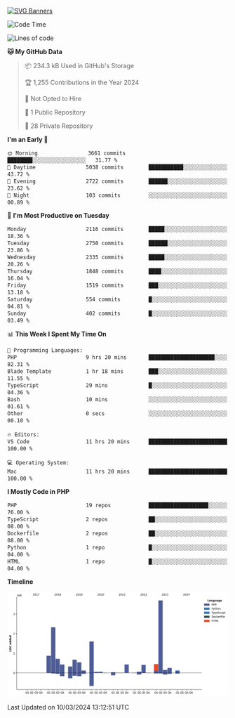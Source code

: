 [![SVG Banners](https://svg-banners.vercel.app/api?type=glitch&text1=Gere_Lajos%F0%9F%92%BB&width=800&height=400)](https://github.com/Akshay090/svg-banners)

<!--START_SECTION:waka-->
![Code Time](http://img.shields.io/badge/Code%20Time-1%2C443%20hrs%2053%20mins-blue)

![Lines of code](https://img.shields.io/badge/From%20Hello%20World%20I%27ve%20Written-13.2%20million%20lines%20of%20code-blue)

**🐱 My GitHub Data** 

> 📦 234.3 kB Used in GitHub's Storage 
 > 
> 🏆 1,255 Contributions in the Year 2024
 > 
> 🚫 Not Opted to Hire
 > 
> 📜 1 Public Repository 
 > 
> 🔑 28 Private Repository 
 > 
**I'm an Early 🐤** 

```text
🌞 Morning                3661 commits        ████████░░░░░░░░░░░░░░░░░   31.77 % 
🌆 Daytime                5038 commits        ███████████░░░░░░░░░░░░░░   43.72 % 
🌃 Evening                2722 commits        ██████░░░░░░░░░░░░░░░░░░░   23.62 % 
🌙 Night                  103 commits         ░░░░░░░░░░░░░░░░░░░░░░░░░   00.89 % 
```
📅 **I'm Most Productive on Tuesday** 

```text
Monday                   2116 commits        █████░░░░░░░░░░░░░░░░░░░░   18.36 % 
Tuesday                  2750 commits        ██████░░░░░░░░░░░░░░░░░░░   23.86 % 
Wednesday                2335 commits        █████░░░░░░░░░░░░░░░░░░░░   20.26 % 
Thursday                 1848 commits        ████░░░░░░░░░░░░░░░░░░░░░   16.04 % 
Friday                   1519 commits        ███░░░░░░░░░░░░░░░░░░░░░░   13.18 % 
Saturday                 554 commits         █░░░░░░░░░░░░░░░░░░░░░░░░   04.81 % 
Sunday                   402 commits         █░░░░░░░░░░░░░░░░░░░░░░░░   03.49 % 
```


📊 **This Week I Spent My Time On** 

```text
💬 Programming Languages: 
PHP                      9 hrs 20 mins       █████████████████████░░░░   82.31 % 
Blade Template           1 hr 18 mins        ███░░░░░░░░░░░░░░░░░░░░░░   11.55 % 
TypeScript               29 mins             █░░░░░░░░░░░░░░░░░░░░░░░░   04.36 % 
Bash                     10 mins             ░░░░░░░░░░░░░░░░░░░░░░░░░   01.61 % 
Other                    0 secs              ░░░░░░░░░░░░░░░░░░░░░░░░░   00.10 % 

🔥 Editors: 
VS Code                  11 hrs 20 mins      █████████████████████████   100.00 % 

💻 Operating System: 
Mac                      11 hrs 20 mins      █████████████████████████   100.00 % 
```

**I Mostly Code in PHP** 

```text
PHP                      19 repos            ███████████████████░░░░░░   76.00 % 
TypeScript               2 repos             ██░░░░░░░░░░░░░░░░░░░░░░░   08.00 % 
Dockerfile               2 repos             ██░░░░░░░░░░░░░░░░░░░░░░░   08.00 % 
Python                   1 repo              █░░░░░░░░░░░░░░░░░░░░░░░░   04.00 % 
HTML                     1 repo              █░░░░░░░░░░░░░░░░░░░░░░░░   04.00 % 
```



**Timeline**

![Lines of Code chart](https://raw.githubusercontent.com/gere-lajos/gere-lajos/main/assets/bar_graph.png)


 Last Updated on 10/03/2024 13:12:51 UTC
<!--END_SECTION:waka-->
